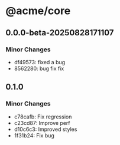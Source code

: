 # @acme/core

## 0.0.0-beta-20250828171107

### Minor Changes

- df49573: fixed a bug
- 8562280: bug fix fix

## 0.1.0

### Minor Changes

- c78cafb: Fix regression
- c23cd87: Improve perf
- d10c6c3: Improved styles
- 1f31b24: Fix bug
